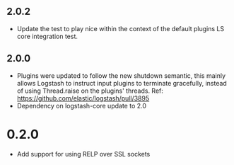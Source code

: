 ## 2.0.2
 - Update the test to play nice within the context of the default
   plugins LS core integration test.

## 2.0.0
 - Plugins were updated to follow the new shutdown semantic, this mainly allows Logstash to instruct input plugins to terminate gracefully, 
   instead of using Thread.raise on the plugins' threads. Ref: https://github.com/elastic/logstash/pull/3895
 - Dependency on logstash-core update to 2.0

# 0.2.0
 - Add support for using RELP over SSL sockets
